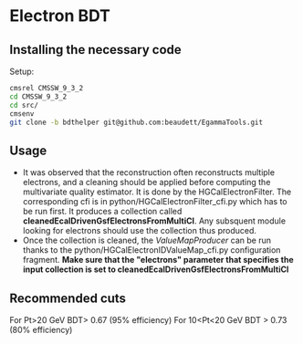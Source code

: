 # Electron BDT

## Installing the necessary code

Setup:
```Bash
cmsrel CMSSW_9_3_2
cd CMSSW_9_3_2
cd src/
cmsenv
git clone -b bdthelper git@github.com:beaudett/EgammaTools.git
```
## Usage
   * It was observed that the reconstruction often reconstructs multiple electrons, and a cleaning should be applied before computing the multivariate quality estimator. It is done by the HGCalElectronFilter. The corresponding cfi is in python/HGCalElectronFilter_cfi.py which has to be run first. It produces a collection called **cleanedEcalDrivenGsfElectronsFromMultiCl**. Any subsquent module looking for electrons should use the collection thus produced.
   * Once the collection is cleaned, the *ValueMapProducer* can be run thanks to the python/HGCalElectronIDValueMap_cfi.py configuration fragment. **Make sure that the "electrons" parameter that specifies the input collection is set to cleanedEcalDrivenGsfElectronsFromMultiCl**
   
## Recommended cuts
For Pt>20 GeV BDT> 0.67 (95% efficiency)
For 10<Pt<20 GeV BDT > 0.73 (80% efficiency)
